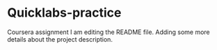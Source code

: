 # Quicklabs-practice
Coursera assignment
I am editing the README file. Adding some more details about the project description.
